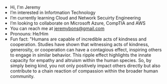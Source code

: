 -  Hi, I'm Jeremy
-  I’m interested in Infortmation Technology
-  I’m currently learning Cloud and Network Secuirty Engineering
-  I’m looking to collaborate on Microsoft Azure, CompTIA and AWS
-  You can reach me at jeremybons@gmail.com
-  Pronouns:  He/Him
-  Fun fact: "Humans are capable of incredible acts of kindness and cooperation. Studies have shown that witnessing acts of kindness, generosity, or cooperation can have a contagious effect, inspiring others to engage in similar behavior. This ripple effect highlights the innate capacity for empathy and altruism within the human species. So, by simply being kind, you not only positively impact others directly but also contribute to a chain reaction of compassion within the broader human community.

<!---
Bonsu96/Bonsu96 is a ✨ special ✨ repository because its `README.md` (this file) appears on your GitHub profile.
You can click the Preview link to take a look at your changes.
--->
